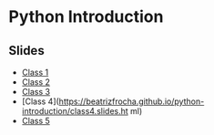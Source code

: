 # Python Introduction

## Slides

- [Class 1](https://beatrizfrocha.github.io/python-introduction/class1.slides.html)
- [Class 2](https://beatrizfrocha.github.io/python-introduction/class2.slides.html)
- [Class 3](https://beatrizfrocha.github.io/python-introduction/class3.slides.html)
- [Class 4](https://beatrizfrocha.github.io/python-introduction/class4.slides.ht
ml)
- [Class 5](https://beatrizfrocha.github.io/python-introduction/class5.slides.html)
